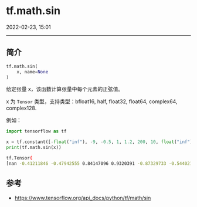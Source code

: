 # tf.math.sin

2022-02-23, 15:01
****

## 简介

```python
tf.math.sin(
    x, name=None
)
```

给定张量 x，该函数计算张量中每个元素的正弦值。

x 为 `Tensor` 类型，支持类型：bfloat16, half, float32, float64, complex64, complex128.

例如：

```python
import tensorflow as tf

x = tf.constant([-float("inf"), -9, -0.5, 1, 1.2, 200, 10, float("inf")])
print(tf.math.sin(x))
```

```sh
tf.Tensor(
[nan -0.41211846 -0.47942555 0.84147096 0.9320391 -0.87329733 -0.54402107 nan], shape=(8,), dtype=float32)
```

## 参考

- https://www.tensorflow.org/api_docs/python/tf/math/sin
